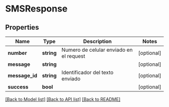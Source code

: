 # SMSResponse

## Properties
Name | Type | Description | Notes
------------ | ------------- | ------------- | -------------
**number** | **string** | Numero de celular enviado en el request | [optional] 
**message** | **string** |  | [optional] 
**message_id** | **string** | Identificador del texto enviado | [optional] 
**success** | **bool** |  | [optional] 

[[Back to Model list]](../../README.md#documentation-for-models) [[Back to API list]](../../README.md#documentation-for-api-endpoints) [[Back to README]](../../README.md)


